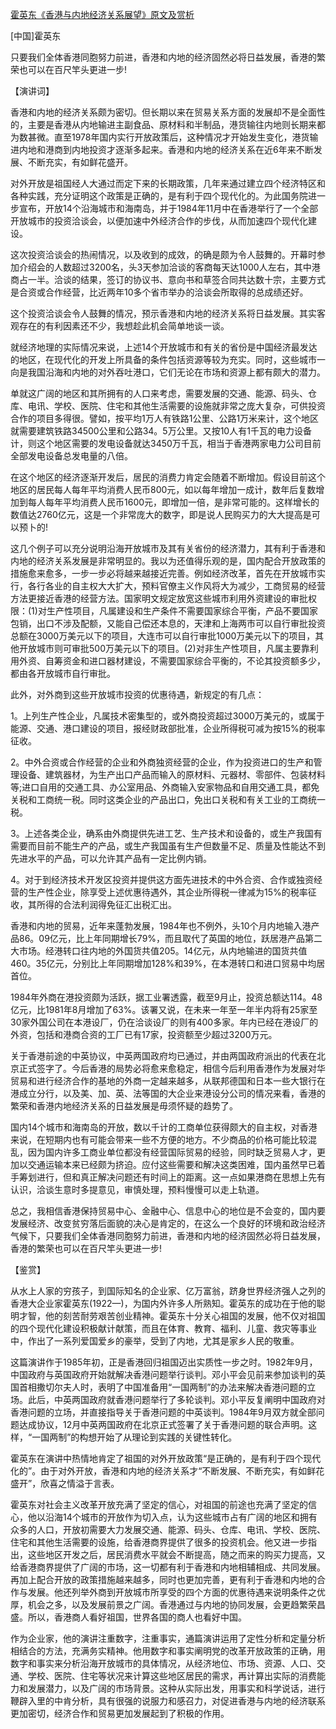 [霍英东《香港与内地经济关系展望》原文及赏析](https://www.vrrw.net/wx/14546.html)

[中国]霍英东

只要我们全体香港同胞努力前进，香港和内地的经济固然必将日益发展，香港的繁荣也可以在百尺竿头更进一步!

【演讲词】

香港和内地的经济关系颇为密切。但长期以来在贸易关系方面的发展却不是全面性的，主要是香港从内地输进主副食品、原材料和半制品，港货输往内地则长期来都为数甚微。直至1978年国内实行开放政策后，这种情况才开始发生变化，港货输进内地和港商到内地投资才逐渐多起来。香港和内地的经济关系在近6年来不断发展、不断充实，有如鲜花盛开。

对外开放是祖国经人大通过而定下来的长期政策，几年来通过建立四个经济特区和各种实践，充分证明这个政策是正确的，是有利于四个现代化的。为此国务院进一步宣布，开放14个沿海城市和海南岛，并于1984年11月中在香港举行了一个全部开放城市的投资洽谈会，以便加速中外经济合作的步伐，从而加速四个现代化建设。

这次投资洽谈会的热闹情况，以及收到的成效，的确是颇为令人鼓舞的。开幕时参加介绍会的人数超过3200名，头3天参加洽谈的客商每天达1000人左右，其中港商占一半。洽谈的结果，签订的协议书、意向书和草签合同共达数十宗，主要方式是合资或合作经营，比近两年10多个省市举办的洽谈会所取得的总成绩还好。

这个投资洽谈会令人鼓舞的情况，预示香港和内地的经济关系将日益发展。其实客观存在的有利因素还不少，我想趁此机会简单地谈一谈。

就经济地理的实际情况来说，上述14个开放城市和有关的省份是中国经济最发达的地区，在现代化的开发上所具备的条件包括资源等较为充实。同时，这些城市一向是我国沿海和内地的对外吞吐港口，它们无论在市场和资源上都有颇大的潜力。

单就这广阔的地区和其所拥有的人口来考虑，需要发展的交通、能源、码头、仓库、电讯、学校、医院、住宅和其他生活需要的设施就非常之庞大复杂，可供投资合作的项目多得很。譬如，按平均1万人有铁路1公里、公路1万米来计，这个地区就需要建筑铁路34500公里和公路34。5万公里。又按10人有1千瓦的电力设备计，则这个地区需要的发电设备就达3450万千瓦，相当于香港两家电力公司目前全部发电设备总发电量的八倍。

在这个地区的经济逐渐开发后，居民的消费力肯定会随着不断增加。假设目前这个地区的居民每人每年平均消费人民币800元，如以每年增加一成计，数年后复数增加到每人每年平均消费人民币1600元，即增加一倍，是非常可能的。这样增长的数值达2760亿元，这是一个非常庞大的数字，即是说人民购买力的大大提高是可以预卜的!

这几个例子可以充分说明沿海开放城市及其有关省份的经济潜力，其有利于香港和内地的经济关系发展是非常明显的。我以为还值得乐观的是，国内配合开放政策的措施愈来愈多，一步一步必将越来越接近完善。例如经济改革，首先在开放城市实行，各行各业的自主权大大扩大，预料官僚主义作风将大为减少，工商贸易的经营方法更接近香港的经营方法。国家明文规定放宽这些城市利用外资建设的审批权限：(1)对生产性项目，凡属建设和生产条件不需要国家综合平衡，产品不要国家包销，出口不涉及配额，又能自己偿还本息的，天津和上海两市可以自行审批投资总额在3000万美元以下的项目，大连市可以自行审批1000万美元以下的项目，其他开放城市则可审批500万美元以下的项目。(2)对非生产性项目，凡属主要靠利用外资、自筹资金和进口器材建设，不需要国家综合平衡的，不论其投资额多少，都由各开放城市自行审批。



此外，对外商到这些开放城市投资的优惠待遇，新规定的有几点：

1。上列生产性企业，凡属技术密集型的，或外商投资超过3000万美元的，或属于能源、交通、港口建设的项目，报经财政部批准，企业所得税可减为按15%的税率征收。

2。中外合资或合作经营的企业和外商独资经营的企业，作为投资进口的生产和管理设备、建筑器材，为生产出口产品而输入的原材料、元器材、零部件、包装材料等;进口自用的交通工具、办公室用品、外商输入安家物品和自用交通工具，都免关税和工商统一税。同时这类企业的产品出口，免出口关税和有关工业的工商统一税。

3。上述各类企业，确系由外商提供先进工艺、生产技术和设备的，或生产我国有需要而目前不能生产的产品，或生产我国虽有生产但数量不足、质量及性能达不到先进水平的产品，可以允许其产品有一定比例内销。

4。对于到经济技术开发区投资并提供这方面先进技术的中外合资、合作或独资经营的生产性企业，除享受上述优惠待遇外，其企业所得税一律减为15%的税率征收，其所得的合法利润得免征汇出税汇出。

香港和内地的贸易，近年来蓬勃发展，1984年也不例外，头10个月内地输入港产品86。09亿元，比上年同期增长79%，而且取代了英国的地位，跃居港产品第二大市场。经港转口往内地的外国货共值205。14亿元，从内地输进的国货共值460。35亿元，分别比上年同期增加128%和39%，在本港转口和进口贸易中均居首位。

1984年外商在港投资颇为活跃，据工业署透露，截至9月止，投资总额达114。48亿元，比1981年8月增加了63%。该署又说，在未来一年至一年半内将有25家至30家外国公司在本港设厂，仍在洽谈设厂的则有400多家。年内已经在港设厂的外资，包括和港商合资的工厂已有17家，投资额至少超过3200万元。

关于香港前途的中英协议，中英两国政府均已通过，并由两国政府派出的代表在北京正式签字了。今后香港的局势必将愈来愈稳定，相信今后利用香港作为发展对华贸易和进行经济合作的基地的外商一定越来越多，从联邦德国和日本一些大银行在港成立分行，以及美、加、英、法等国的大企业来港设分公司的情况来看，香港的繁荣和香港内地经济关系的日益发展是毋须怀疑的趋势了。

国内14个城市和海南岛的开放，数以千计的工商单位获得颇大的自主权，对香港来说，在短期内也有可能会带来一些不方便的地方。不少商品的价格可能比较混乱，因为国内许多工商业单位都没有经营国际贸易的经验，同时缺乏贸易人才，更加以交通运输本来已经颇为挤迫。应付这些需要和解决这类困难，国内虽然早已着手筹划进行，但和真正解决问题还有时间上的距离。这一点如果港商在思想上先有认识，洽谈生意时多提意见，审慎处理，预料慢慢可以走上轨道。

总之，我相信香港保持贸易中心、金融中心、信息中心的地位是不会变的，国内要发展经济、改变贫穷落后面貌的决心是肯定的，在这么一个良好的环境和政治经济气候下，只要我们全体香港同胞努力前进，香港和内地的经济固然必将日益发展，香港的繁荣也可以在百尺竿头更进一步!

【鉴赏】

从水上人家的穷孩子，到国际知名的企业家、亿万富翁，跻身世界经济强人之列的香港大企业家霍英东(1922—)，为国内外许多人所熟知。霍英东的成功在于他的聪明才智，他的刻苦耐劳艰苦创业精神。霍英东十分关心祖国的发展，他不仅对祖国的四个现代化建设积极献计献策，而且在体育、教育、福利、儿童、救灾等事业中，作出了一系列爱国爱乡的豪举，受到了内地，尤其是家乡人民的敬重。

这篇演讲作于1985年初，正是香港回归祖国迈出实质性一步之时。1982年9月，中国政府与英国政府开始就解决香港问题举行谈判。邓小平会见前来参加谈判的英国首相撒切尔夫人时，表明了中国准备用“一国两制”的办法来解决香港问题的立场。此后，中英两国政府就香港问题举行了多轮谈判。邓小平反复阐明中国政府对香港问题的立场，并直接指导关于香港问题的中英谈判。1984年9月双方就全部问题达成协议，12月中英两国政府在北京正式签署了关于香港问题的联合声明。这样，“一国两制”的构想开始了从理论到实践的关键性转化。

霍英东在演讲中热情地肯定了祖国的对外开放政策“是正确的，是有利于四个现代化的”。由于对外开放，香港和内地的经济关系才“不断发展、不断充实，有如鲜花盛开”，欣喜之情溢于言表。

霍英东对社会主义改革开放充满了坚定的信心，对祖国的前途也充满了坚定的信心，他以沿海14个城市的开放作为切入点，认为这些城市占有广阔的地区和拥有众多的人口，开放初需要大力发展交通、能源、码头、仓库、电讯、学校、医院、住宅和其他生活需要的设施，给香港商界提供了很多的投资机会。他又进一步指出，这些地区开发之后，居民消费水平就会不断提高，随之而来的购买力提高，又给香港商界提供了广阔的市场，这一切都有利于香港和内地相辅相成、共同发展。再加上配合开放的政策措施越来越多，同时也更加完善，更有利于香港和内地的合作与发展。他还列举外商到开放城市所享受的四个方面的优惠待遇来说明条件之优厚，机会之多，以及发展前景之广阔。香港通过与内地的协同发展，会更趋繁荣昌盛。所以，香港商人看好祖国，世界各国的商人也看好中国。

作为企业家，他的演讲注重数字，注重事实，通篇演讲运用了定性分析和定量分析相结合的方法，充满务实精神。他用数字和事实阐明党的改革开放政策的正确，用数字和事实来分析沿海开放城市的具体情况，从经济地位、市场、资源、人口、交通、学校、医院、住宅等状况来计算这些地区居民的需求，再计算出实际的消费能力和发展潜力，以及广阔的市场背景。这种从实际出发，用事实和科学说话，进行鞭辟入里的中肯分析，具有很强的说服力和感召力，对促进香港与内地的经济联系更加密切，经济合作和贸易更加发展起到了积极的作用。

